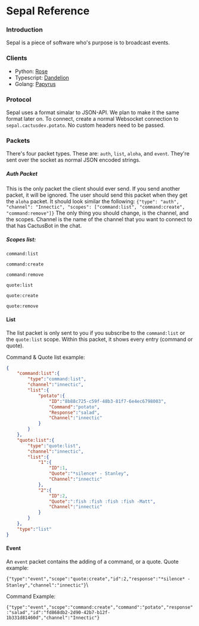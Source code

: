 # Sepal Reference

### Introduction
Sepal is a piece of software who's purpose is to broadcast events.

### Clients
 - Python: [Rose](https://github.com/cactusbot/rose)
 - Typescript: [Dandelion](https://github.com/cactusbot/dandelion)
 - Golang: [Papyrus](https://github.com/cactusbot/papyrus)

### Protocol
Sepal uses a format simalar to JSON-API. We plan to make it the same format later on. To connect, create a normal Websocket connection to `sepal.cactusdev.potato`. No custom headers need to be passed.

### Packets
There's four packet types. These are: `auth`, `list`, `aloha`, and `event`. They're sent over the socket as normal JSON encoded strings.

##### Auth Packet
This is the only packet the client should ever send. If you send another packet, it will be ignored. The user should send this packet when they get the `aloha` packet. It should look similar the following:
`{"type": "auth", "channel": "Innectic", "scopes": ["command:list", "command:create", "command:remove"]}`
The only thing you should change, is the channel, and the scopes. Channel is the name of the channel that you want to connect to that has CactusBot in the chat.
##### Scopes list:
`command:list`

`command:create`

`command:remove`

`quote:list`

`quote:create`

`quote:remove`

#### List
The list packet is only sent to you if you subscribe to the `command:list` or the `quote:list` scope. Within this packet, it shows every entry (command or quote).

Command & Quote list example:

```json
{
    "command:list":{
        "type":"command:list",
        "channel":"innectic",
        "list":{
            "potato":{
                "ID":"8b88c725-c59f-48b3-81f7-6e4ec6798003",
                "Command":"potato",
                "Response":"salad",
                "Channel":"innectic"
            }
        }
    },
    "quote:list":{
        "type":"quote:list",
        "channel":"innectic",
        "list":{
            "1":{
                "ID":1,
                "Quote":"*silence* - Stanley",
                "Channel":"innectic"
            },
            "2":{
                "ID":2,
                "Quote":":fish :fish :fish :fish -Matt",
                "Channel":"innectic"
            }
        }
    },
    "type":"list"
}
```


#### Event
An `event` packet contains the adding of a command, or a quote. Quote example:

`{"type":"event","scope":"quote:create","id":2,"response":"*silence* - Stanley","channel":"innectic"}`\

Command Example:

`{"type":"event","scope":"command:create","command":"potato","response":"salad","id":"fd868db2-2d90-42b7-b12f-1b331d81460d","channel":"Innectic"}`
